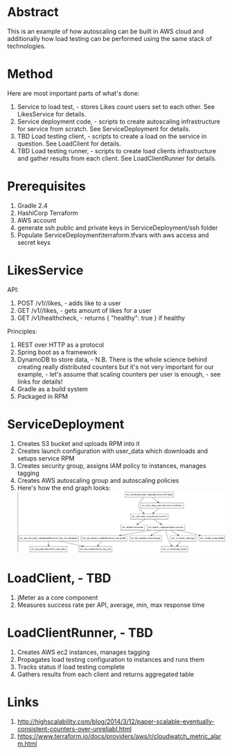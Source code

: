# Abstract
This is an example of how autoscaling can be built in AWS cloud and additionally how load testing can be performed using the same stack of technologies.

# Method
Here are most important parts of what's done:

1. Service to load test, - stores Likes count users set to each other. See LikesService for details.
2. Service deployment code, - scripts to create autoscaling infrastructure for service from scratch. See ServiceDeployment for details.
3. TBD Load testing client, - scripts to create a load on the service in question. See LoadClient for details.
4. TBD Load testing runner, - scripts to create load clients infrastructure and gather results from each client. See LoadClientRunner for details.

# Prerequisites

1. Gradle 2.4
2. HashiCorp Terraform
3. AWS account
4. generate ssh public and private keys in ServiceDeployment/ssh folder
5. Populate ServiceDeployment\terraform.tfvars with aws access and secret keys

# LikesService

API:

1. POST /v1/<userId>/likes, - adds like to a user
2. GET /v1/<userId>/likes, - gets amount of likes for a user
3. GET /v1/healthcheck, - returns { "healthy": true } if healthy

Principles:

1. REST over HTTP as a protocol
2. Spring boot as a framework
3. DynamoDB to store data, - N.B. There is the whole science behind creating really distributed counters but it's not very important for our example, - let's assume that scaling counters per user is enough, - see links for details!
4. Gradle as a build system
5. Packaged in RPM


# ServiceDeployment

1. Creates S3 bucket and uploads RPM into it
2. Creates launch configuration with user_data which downloads and setups service RPM
3. Creates security group, assigns IAM policy to instances, manages tagging
4. Creates AWS autoscaling group and autoscaling policies
5. Here's how the end graph looks:
![Alt text](docs/aws_graph.png)

# LoadClient, - TBD

1. jMeter as a core component
2. Measures success rate per API, average, min, max response time

# LoadClientRunner, - TBD

1. Creates AWS ec2 instances, manages tagging
2. Propagates load testing configuration to instances and runs them
3. Tracks status if load testing complete
4. Gathers results from each client and returns aggregated table

# Links

1. http://highscalability.com/blog/2014/3/12/paper-scalable-eventually-consistent-counters-over-unreliabl.html
2. https://www.terraform.io/docs/providers/aws/r/cloudwatch_metric_alarm.html